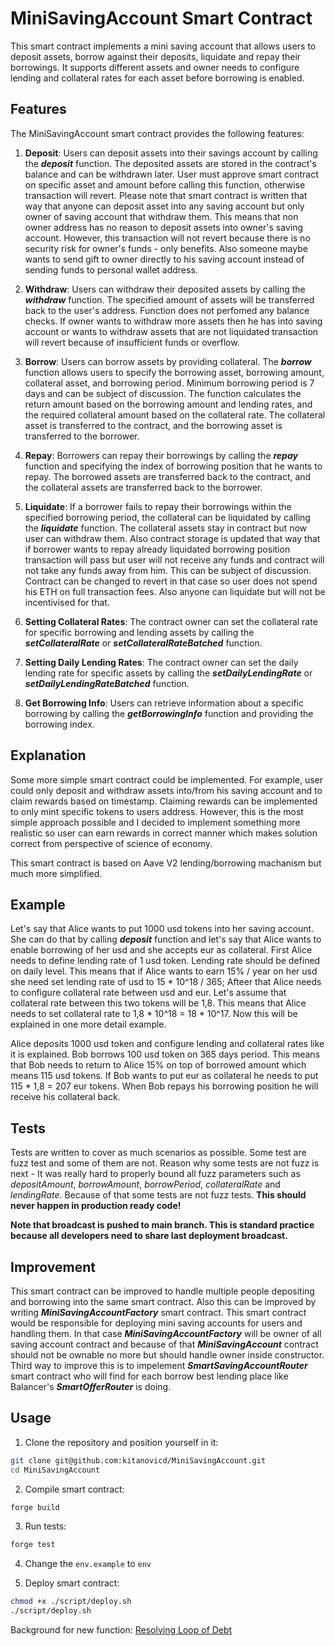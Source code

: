 # MiniSavingAccount Smart Contract
This smart contract implements a mini saving account that allows users to deposit assets, borrow against their deposits, liquidate and repay their borrowings. It supports different assets and owner needs to configure lending and collateral rates for each asset before borrowing is enabled.

## Features

The MiniSavingAccount smart contract provides the following features:

1. **Deposit**: Users can deposit assets into their savings account by calling the ***deposit*** function. The deposited assets are stored in the contract's balance and can be withdrawn later. User must approve smart contract on specific asset and amount before calling this function, otherwise transaction will revert. Please note that smart contract is written that way that anyone can deposit asset into any saving account but only owner of saving account that withdraw them. This means that non owner address has no reason to deposit assets into owner's saving account. However, this transaction will not revert because there is no security risk for owner's funds - only benefits. Also someone maybe wants to send gift to owner directly to his saving account instead of sending funds to personal wallet address.

2. **Withdraw**: Users can withdraw their deposited assets by calling the ***withdraw*** function. The specified amount of assets will be transferred back to the user's address. Function does not perfomed any balance checks. If owner wants to withdraw more assets then he has into saving account or wants to withdraw assets that are not liquidated transaction will revert because of insufficient funds or overflow.

3. **Borrow**: Users can borrow assets by providing collateral. The ***borrow*** function allows users to specify the borrowing asset, borrowing amount, collateral asset, and borrowing period. Minimum borrowing period is 7 days and can be subject of discussion. The function calculates the return amount based on the borrowing amount and lending rates, and the required collateral amount based on the collateral rate. The collateral asset is transferred to the contract, and the borrowing asset is transferred to the borrower. 

4. **Repay**: Borrowers can repay their borrowings by calling the ***repay*** function and specifying the index of borrowing position that he wants to repay. The borrowed assets are transferred back to the contract, and the collateral assets are transferred back to the borrower.

5. **Liquidate**: If a borrower fails to repay their borrowings within the specified borrowing period, the collateral can be liquidated by calling the ***liquidate*** function. The collateral assets stay in contract but now user can withdraw them. Also contract storage is updated that way that if borrower wants to repay already liquidated borrowing position transaction will pass but user will not receive any funds and contract will not take any funds away from him. This can be subject of discussion. Contract can be changed to revert in that case so user does not spend his ETH on full transaction fees. Also anyone can liquidate but will not be incentivised for that.

6. **Setting Collateral Rates**: The contract owner can set the collateral rate for specific borrowing and lending assets by calling the ***setCollateralRate***  or ***setCollateralRateBatched*** function.

7. **Setting Daily Lending Rates**: The contract owner can set the daily lending rate for specific assets by calling the ***setDailyLendingRate*** or ***setDailyLendingRateBatched*** function.

8. **Get Borrowing Info**: Users can retrieve information about a specific borrowing by calling the ***getBorrowingInfo*** function and providing the borrowing index.

## Explanation

Some more simple smart contract could be implemented. For example, user could only deposit and withdraw assets into/from his saving account and to claim rewards based on timestamp. Claiming rewards can be implemented to only mint specific tokens to users address. However, this is the most simple approach possible and I decided to implement something more realistic so user can earn rewards in correct manner which makes solution correct from perspective of science of economy.

This smart contract is based on Aave V2 lending/borrowing machanism but much more simplified. 

## Example

Let's say that Alice wants to put 1000 usd tokens into her saving account. She can do that by calling ***deposit*** function and let's say that Alice wants to enable borrowing of her usd and she accepts eur as collateral. First Alice needs to define lending rate of 1 usd token. Lending rate should be defined on daily level. This means that if Alice wants to earn 15% / year on her usd she need set lending rate of usd to 15 * 10^18 / 365; Afteer that Alice needs to configure collateral rate between usd and eur. Let's assume that collateral rate between this two tokens will be 1,8. This means that Alice needs to set collateral rate to 1,8 * 10^18 = 18 * 10^17. Now this will be explained in one more detail example.

Alice deposits 1000 usd token and configure lending and collateral rates like it is explained. Bob borrows 100 usd token on 365 days period. This means that Bob needs to return to Alice 15% on top of borrowed amount which means 115 usd tokens. If Bob wants to put eur as collateral he needs to put 115 * 1,8 = 207 eur tokens. When Bob repays his borrowing position he will receive his collateral back.

## Tests

Tests are written to cover as much scenarios as possible. Some test are fuzz test and some of them are not. Reason why some tests are not fuzz is next - It was really hard to properly bound all fuzz parameters such as *depositAmount*, *borrowAmount*, *borrowPeriod*, *collateralRate* and *lendingRate*. Because of that some tests are not fuzz tests. **This should never happen in production ready code!**

**Note that broadcast is pushed to main branch. This is standard practice because all developers need to share last deployment broadcast.**

## Improvement
This smart contract can be improved to handle multiple people depositing and borrowing into the same smart contract. Also this can be improved by writing ***MiniSavingAccountFactory*** smart contract. This smart contract would be responsible for deploying mini saving accounts for users and handling them. In that case ***MiniSavingAccountFactory*** will be owner of all saving account contract and because of that ***MiniSavingAccount*** contract should not be ownable no more but should handle owner inside constructor. Third way to improve this is to impelement ***SmartSavingAccountRouter*** smart contract who will find for each borrow best lending place like Balancer's ***SmartOfferRouter*** is doing.
## Usage

1. Clone the repository and position yourself in it:
```bash
git clone git@github.com:kitanovicd/MiniSavingAccount.git
cd MiniSavingAccount
```

2. Compile smart contract:
```bash
forge build
```

3. Run tests:
```bash
forge test
```

4. Change the `env.example` to `env`

5. Deploy smart contract:
```bash
chmod +x ./script/deploy.sh
./script/deploy.sh
```

Background for new function: [Resolving Loop of Debt](https://github/dumiv2/MiniSavingAccount/tree/main/src/Splitwise)